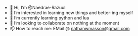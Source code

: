 - 👋 Hi, I’m @Naedrae-Razuul
- 👀 I’m interested in learning new things and better-ing myself
- 🌱 I’m currently learning python and lua
- 💞️ I’m looking to collaborate on nothing at the moment
- 📫 How to reach me: EMail @ nathanwmasson@gmail.com
